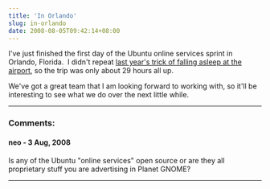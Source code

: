 ```yaml
---
title: 'In Orlando'
slug: in-orlando
date: 2008-08-05T09:42:14+08:00
---
```


I\'ve just finished the first day of the Ubuntu online services sprint
in Orlando, Florida.  I didn\'t repeat [last year\'s trick of falling
asleep at the
airport](http://blogs.gnome.org/jamesh/2007/08/29/in-florida/), so the
trip was only about 29 hours all up.

We\'ve got a great team that I am looking forward to working with, so
it\'ll be interesting to see what we do over the next little while.

---
### Comments:
#### neo - <time datetime="2008-08-06 02:55:44">3 Aug, 2008</time>

Is any of the Ubuntu \"online services\" open source or are they all
proprietary stuff you are advertising in Planet GNOME?

---
